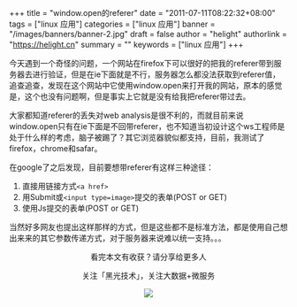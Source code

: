 +++
title = "window.open的referer"
date = "2011-07-11T08:22:32+08:00"
tags = ["linux 应用"]
categories = ["linux 应用"]
banner = "/images/banners/banner-2.jpg"
draft = false
author = "helight"
authorlink = "https://helight.cn"
summary = ""
keywords = ["linux 应用"]
+++

今天遇到一个奇怪的问题，一个网站在firefox下可以很好的把我的referer带到服务器去进行验证，但是在ie下面就是不行，服务器怎么都没法获取到referer值，追查追查，发现在这个网站中它使用window.open来打开我的网站，原本的感觉是，这个也没有问题啊，但是事实上它就是没有给我把referer带过去。
<!--more-->
大家都知道referer的丢失对web analysis是很不利的，而就目前来说window.open只有在ie下面是不回带referer，也不知道当初设计这个ws工程师是处于什么样的考虑，脑子被踢了？其它浏览器貌似都支持，目前，我测试了firefox，chrome和safar。

在google了之后发现，目前要想带referer有这样三种途径：


 1. 直接用链接方式`<a href> `
 2. 用Submit或`<input type=image>`提交的表单(POST or GET) 
 3. 使用Js提交的表单(POST or GET) 

当然好多网友也提出这样那样的方式，但是这些都不是标准方法，都是使用自己想出来来的其它参数传递方式，对于服务器来说难以统一支持。。。

<center>
看完本文有收获？请分享给更多人<br>

关注「黑光技术」，关注大数据+微服务<br>

![](/images/qrcode_helight_tech.jpg)
</center>
